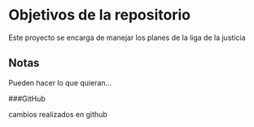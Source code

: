 # Objetivos de la repositorio

Este proyecto se encarga de manejar los planes de la liga de la justicia


## Notas
Pueden hacer lo que quieran...

###GitHub

cambios realizados en github
